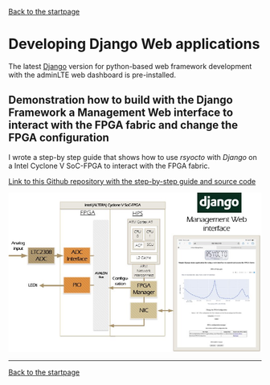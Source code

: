  [Back to the startpage](https://github.com/robseb/rsyocto)

# Developing Django Web applications

The latest [Django](https://www.djangoproject.com/) version for python-based web framework development with the adminLTE web dashboard is pre-installed.

## Demonstration how to build with the Django Framework a Management Web interface to interact with the FPGA fabric and change the FPGA configuration
 I wrote a step-by step guide that shows how to use *rsyocto* with *Django* on a Intel Cyclone V SoC-FPGA to interact with the FPGA fabric. 

[Link to this Github repository with the step-by-step guide and source code](https://github.com/robseb/Django2FPGAdemo)

 ![Alt text](pic00.jpg?raw=true "Concept")


___
 [Back to the startpage](https://github.com/robseb/rsyocto)
